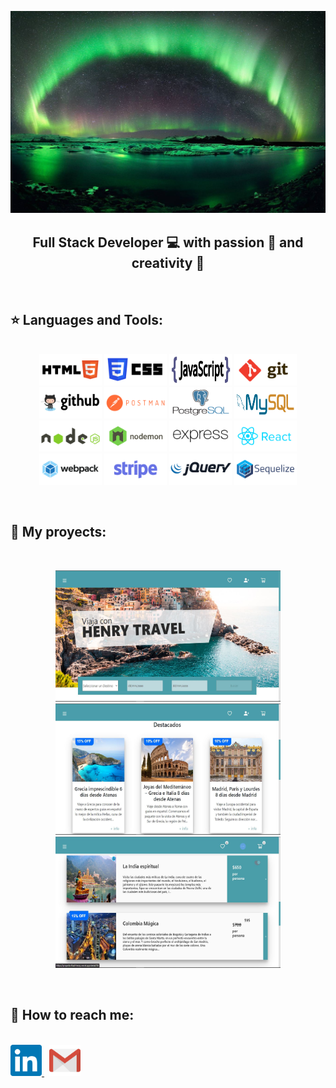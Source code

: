 ![Hi, I'm Matias](./Assets/aurora.jpg)
<!-- https://github.com/mruggeroni/mruggeroni/blob/main/ -->

<h2 align="center" >
    Full Stack Developer 💻 with passion 💛 and creativity 🎨
</h2>

&nbsp;

## ⭐ Languages and Tools:

<br />
<div background="grey" align="center" >
    <code><img width="100rem" height="50rem" src="./Logos/w3_html5-ar21.svg"></code>
    <code><img width="100rem" height="50rem" src="./Logos/w3_css-ar21.svg"></code>
    <code><img width="100rem" height="50rem" src="./Logos/javascript-horizontal.svg"></code>
    <code><img width="100rem" height="50rem" src="./Logos/git-scm-ar21.svg"></code>
    <code><img width="100rem" height="50rem" src="./Logos/github-ar21.svg"></code>
    <code><img width="100rem" height="50rem" src="./Logos/getpostman-ar21.svg"></code>
    <code><img width="100rem" height="50rem" src="./Logos/postgresql-ar21.svg"></code>
    <code><img width="100rem" height="50rem" src="./Logos/mysql-horizontal.svg"></code>
    <code><img width="100rem" height="50rem" src="./Logos/nodejs-ar21.svg"></code>
    <code><img width="100rem" height="50rem" src="./Logos/nodemonio-ar21.svg"></code>
    <code><img width="100rem" height="50rem" src="./Logos/expressjs-ar21.svg"></code>
    <code><img width="100rem" height="50rem" src="./Logos/reactjs-ar21.svg"></code>
    <code><img width="100rem" height="50rem" src="./Logos/js_webpack-ar21.svg"></code>
    <code><img width="100rem" height="50rem" src="./Logos/stripe-ar21.svg"></code>
    <code><img width="100rem" height="50rem" src="./Logos/jquery-ar21.svg"></code>
    <code><img width="100rem" height="50rem" src="./Logos/sequelizejs-ar21.svg"></code>
</div>

&nbsp;

## 📌 My proyects:

<br />
<p align="center" >
    <a href="https://proyecto-final-henry.vercel.app/" >
        <img width="360rem" height="210rem" src="./Images/PF-1.JPG">
    </a>
    <a href="https://proyecto-final-henry.vercel.app/" >
        <img width="360rem" height="210rem" src="./Images/PF-2.JPG">
    </a>
    <a href="https://proyecto-final-henry.vercel.app/" >
        <img width="360rem" height="210rem" src="./Images/PF-3.JPG">
    </a>
</p>

&nbsp;

## 📧 How to reach me:

<br />
<span >
    <a href="https://www.linkedin.com/in/mruggeroni-full-stack/" >
        <img width="50rem" src="./Logos/linkedin-icon.svg">
    </a>
    &nbsp;
    <a href="mailto:matiasruggeroni@gmail.com" >
        <img width="50rem" src="./Logos/gmail-icon.svg">
    </a>
</span>

<!--
**mruggeroni/mruggeroni** is a ✨ _special_ ✨ repository because its `README.md` (this file) appears on your GitHub profile.

Here are some ideas to get you started:

- 🔭 I’m currently working on ...
- 🌱 I’m currently learning ...
- 👯 I’m looking to collaborate on ...
- 🤔 I’m looking for help with ...
- 💬 Ask me about ...
- 📫 How to reach me: ...
- 😄 Pronouns: ...
- ⚡ Fun fact: ...
-->
